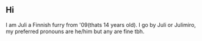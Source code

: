## Hi

I am Juli a Finnish furry from '09(thats 14 years old). I go by Juli or Julimiro, my preferred pronouns are he/him but any are fine tbh.

